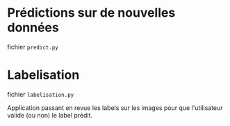 # Prédictions sur de nouvelles données 

fichier `predict.py`


# Labelisation

fichier `labelisation.py`

Application passant en revue les labels sur les images pour que l'utilisateur valide (ou non) le label prédit.
